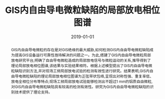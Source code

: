 ﻿---
title: "GIS内自由导电微粒缺陷的局部放电相位图谱"
date: 2019-01-01
publishDate: 2019-07-11T06:49:45.192902Z
authors: [" 吴治诚", " 张乔根", " 宋佳洁", " 杜乾栋", " 李晓昂", " 李志兵"]
publication_types: ["2"]
abstract: "GIS内自由导电微粒的存在是对GIS绝缘的最大威胁,如何检测GIS内自由导电微粒缺陷成为提高GIS设备运行可靠性亟待解决的问题之一。为此,搭建了GIS内自由导电微粒局部放电研究平台,明确了自由导电微粒造成的局部放电信号与微粒运动的关系,推导得到了理论局部放电相位图谱,该结果与实验结果相符。根据上述模型提出了GIS内自由导电微粒缺陷识别方法,并对现场工频局部放电试验的检测有效性进行研究。结果表明,GIS内自由导电微粒缺陷的理论局部放电相位图谱为正弦带状包络,呈现出对称性强、重复率低、放电全相位分布等特点;现场工频局部放电试验能够检测出不超过1 mm的铝质自由微粒,对GIS内自由导电微粒缺陷具有较高的检测有效性。研究为GIS内自由导电微粒缺陷的识别技术提供了理论支持。"
publication: "*高电压技术*"
doi: "10.13336/j.1003-6520.hve.20180424005"
---
